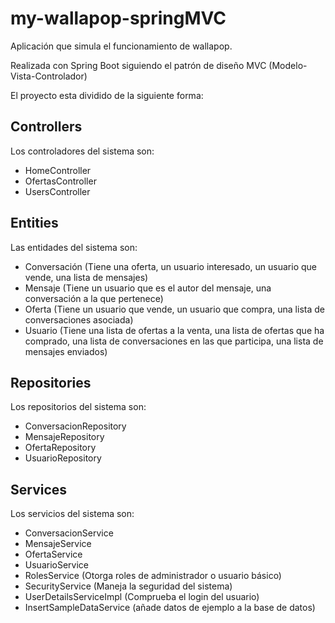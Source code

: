 # my-wallapop-springMVC
Aplicación que simula el funcionamiento de wallapop.

Realizada con Spring Boot siguiendo el patrón de diseño MVC (Modelo-Vista-Controlador)

El proyecto esta dividido de la siguiente forma:

## Controllers
Los controladores del sistema son:
- HomeController
- OfertasController
- UsersController
## Entities
Las entidades del sistema son:
- Conversación (Tiene una oferta, un usuario interesado, un usuario que vende, una lista de mensajes)
- Mensaje (Tiene un usuario que es el autor del mensaje, una conversación a la que pertenece)
- Oferta (Tiene un usuario que vende, un usuario que compra, una lista de conversaciones asociada)
- Usuario (Tiene una lista de ofertas a la venta, una lista de ofertas que ha comprado, una lista de conversaciones en las que participa, una lista de mensajes enviados)
## Repositories
Los repositorios del sistema son:
- ConversacionRepository
- MensajeRepository
- OfertaRepository
- UsuarioRepository
## Services
Los servicios del sistema son:
- ConversacionService
- MensajeService
- OfertaService
- UsuarioService
- RolesService (Otorga roles de administrador o usuario básico)
- SecurityService (Maneja la seguridad del sistema)
- UserDetailsServiceImpl (Comprueba el login del usuario)
- InsertSampleDataService (añade datos de ejemplo a la base de datos)
